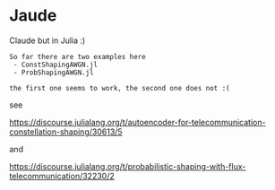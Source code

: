 # Jaude
Claude but in Julia :)

```
So far there are two examples here
 - ConstShapingAWGN.jl
 - ProbShapingAWGN.jl

the first one seems to work, the second one does not :(
```

see

https://discourse.julialang.org/t/autoencoder-for-telecommunication-constellation-shaping/30613/5

and

https://discourse.julialang.org/t/probabilistic-shaping-with-flux-telecommunication/32230/2